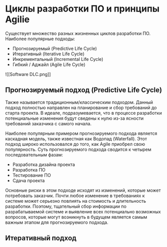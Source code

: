 # Циклы разработки ПО и принципы Agilie
Cуществует множество разных жизненных циклов разработки ПО.
Наиболее популярные подходы:
-   Прогнозируемый (Predictive Life Cycle)
-   Итеративный (Iterative Life Cycle)
-   Инкрементальный (Incremental Life Cycle)
-   Гибкий / Аджайл (Agile Life Cycle)

![[Software DLC.png]]

## Прогнозируемый подход (Predictive Life Cycle)
Также называется традиционным/классическим подходом.
Данный подход полностью направлен на планирование и сбор требований до старта проекта. В идеале, подразумевается, что в процессе разработки потенциальные изменения будут сведены к нулю из-за ясности требований заказчика с самого начала.

Наиболее популярным примером прогнозируемого подхода является каскадная модель, также известная как Водопад (Waterfall). Этот подход широко использовался до того, как Agile приобрел свою популярность. Суть прогнозируемого подхода сводится к четырем последовательным фазам:

-   Разработка дизайна проекта
-   Разработка ПО
-   Тестирование ПО
-   Сдача проекта

Основные риски в этом подходе исходят из изменений, которые может потребовать заказчик. Почти любое изменение в требованиях к системе может серьезно повлиять на стоимость и длительность разработки. Поэтому, тщательный сбор информации по разрабатываемой системе и выявление всех потенциально возможных вопросов, которые могут возникнуть в будущем является самым важным этапом для прогнозируемого подхода.

## Итеративный подход
